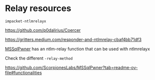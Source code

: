 # Relay resources

`impacket-ntlmrelayx`

https://github.com/p0dalirius/Coercer

https://gritters.medium.com/responder-and-ntlmrelay-cbaf4bb71df3

[MSSqlPwner](/MSSQL/README.md) has an ntlm-relay function that can be used with ntlmrelayx

Check the different `-relay-method` 

https://github.com/ScorpionesLabs/MSSqlPwner?tab=readme-ov-file#functionalities

